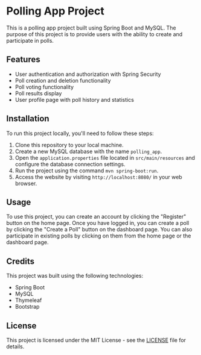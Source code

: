 # Polling App Project

This is a polling app project built using Spring Boot and MySQL. The purpose of this project is to provide users with the ability to create and participate in polls.

## Features

- User authentication and authorization with Spring Security
- Poll creation and deletion functionality
- Poll voting functionality
- Poll results display
- User profile page with poll history and statistics

## Installation

To run this project locally, you'll need to follow these steps:

1. Clone this repository to your local machine.
2. Create a new MySQL database with the name `polling_app`.
3. Open the `application.properties` file located in `src/main/resources` and configure the database connection settings.
4. Run the project using the command `mvn spring-boot:run`.
5. Access the website by visiting `http://localhost:8080/` in your web browser.

## Usage

To use this project, you can create an account by clicking the "Register" button on the home page. Once you have logged in, you can create a poll by clicking the "Create a Poll" button on the dashboard page. You can also participate in existing polls by clicking on them from the home page or the dashboard page.

## Credits

This project was built using the following technologies:

- Spring Boot
- MySQL
- Thymeleaf
- Bootstrap

## License

This project is licensed under the MIT License - see the [LICENSE](LICENSE) file for details.
